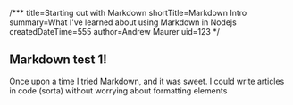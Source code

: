 /***
title=Starting out with Markdown
shortTitle=Markdown Intro
summary=What I've learned about using Markdown in Nodejs
createdDateTime=555
author=Andrew Maurer
uid=123
*/


Markdown test 1!
-------------

Once upon a time I tried Markdown, and it was sweet. I could write articles in code (sorta) without worrying about formatting elements